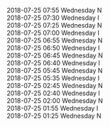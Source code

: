 2018-07-25 07:55 Wednesday  N  
2018-07-25 07:30 Wednesday  I  
2018-07-25 07:25 Wednesday  N  
2018-07-25 07:00 Wednesday  I  
2018-07-25 06:55 Wednesday  N  
2018-07-25 06:50 Wednesday  I  
2018-07-25 06:45 Wednesday  N  
2018-07-25 06:40 Wednesday  I  
2018-07-25 05:45 Wednesday  N  
2018-07-25 05:35 Wednesday  I  
2018-07-25 02:45 Wednesday  N  
2018-07-25 02:40 Wednesday  I  
2018-07-25 02:00 Wednesday  N  
2018-07-25 01:55 Wednesday  I  
2018-07-25 01:25 Wednesday  N  
